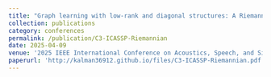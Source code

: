 ```yaml
---
title: "Graph learning with low-rank and diagonal structures: A Riemannian geometric approach"
collection: publications
category: conferences
permalink: /publication/C3-ICASSP-Riemannian
date: 2025-04-09
venue: '2025 IEEE International Conference on Acoustics, Speech, and Signal Processing (ICASSP), IEEE (Accepted)'
paperurl: 'http://kalman36912.github.io/files/C3-ICASSP-Riemannian.pdf'
---
```

